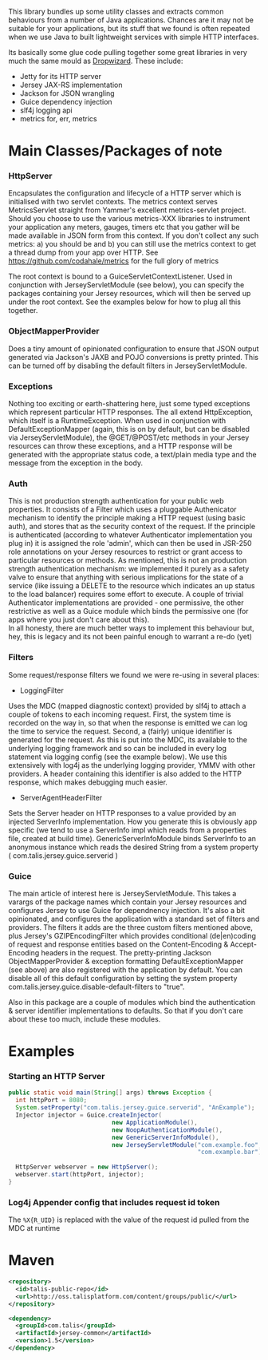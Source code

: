 This library bundles up some utility classes and extracts common behaviours
from a number of Java applications. Chances are it may not be suitable for
your applications, but its stuff that we found is often repeated when we
use Java to built lightweight services with simple HTTP interfaces.

Its basically some glue code pulling together some great libraries in 
very much the same mould as [Dropwizard](https://github.com/codahale/dropwizard). These include:

* Jetty for its HTTP server
* Jersey JAX-RS implementation  
* Jackson for JSON wrangling
* Guice dependency injection
* slf4j logging api
* metrics for, err, metrics

Main Classes/Packages of note
=============================

### HttpServer 

Encapsulates the configuration and lifecycle of a HTTP server which is
initialised with two servlet contexts. 
The metrics context serves MetricsServlet straight from Yammer's excellent
metrics-servlet project. Should you choose to use the various metrics-XXX 
libraries to instrument your application any meters, gauges, timers etc that 
you gather will be made available in JSON form from this context. If you
don't collect any such metrics: a) you should be and b) you can still use 
the metrics context to get a thread dump from your app over HTTP. 
See https://github.com/codahale/metrics for the full glory of metrics

The root context is bound to a GuiceServletContextListener. Used in conjunction 
with JerseyServletModule (see below), you can specify the packages containing
your Jersey resources, which will then be served up under the root context.
See the examples below for how to plug all this together.

### ObjectMapperProvider

Does a tiny amount of opinionated configuration to ensure that JSON output 
generated via Jackson's JAXB and POJO conversions is pretty printed. This can
be turned off by disabling the default filters in JerseyServletModule.

### Exceptions

Nothing too exciting or earth-shattering here, just some typed exceptions which
represent particular HTTP responses. The all extend HttpException, which itself
is a RuntimeException. When used in conjunction with DefaultExceptionMapper 
(again, this is on by default, but can be disabled via JerseyServletModule), 
the @GET/@POST/etc methods in your Jersey resources can throw these exceptions,
and a HTTP response will be generated with the appropriate status code, a 
text/plain media type and the message from the exception in the body.     
 
### Auth

This is not production strength authentication for your public web properties.
It consists of a Filter which uses a pluggable Authenicator mechanism to 
identify the principle making a HTTP request (using basic auth), and stores that
as the security context of the request. If the principle is authenticated 
(according to whatever Authenticator implementation you plug in) it is assigned
the role 'admin', which can then be used in JSR-250 role annotations on your 
Jersey resources to restrict or grant access to particular resources or methods. 
As mentioned, this is not an production strength authentication mechanism: we 
implemented it purely as a safety valve to ensure that anything with serious 
implications for the state of a service (like issuing a DELETE to the resource 
which indicates an up status to the load balancer) requires some effort to execute.
A couple of trivial Authenticator implementations are provided - one permissive, 
the other restrictive as well as a Guice module which binds the permissive one
(for apps where you just don't care about this).  
In all honesty, there are much better ways to implement this behaviour but, 
hey, this is legacy and its not been painful enough to warrant a re-do (yet)

### Filters

Some request/response filters we found we were re-using in several places:

* LoggingFilter 

Uses the MDC (mapped diagnostic context) provided by slf4j to attach
a couple of tokens to each incoming request. First, the system time is recorded on 
the way in, so that when the response is emitted we can log the time to service the
request. Second, a (fairly) unique identifier is generated for the request. As this 
is put into the MDC, its available to the underlying logging framework and so can be 
included in every log statement via logging config (see the example below).
We use this extensively with log4j as the underlying logging provider, YMMV with
other providers. A header containing this identifier is also added to the HTTP 
response, which makes debugging much easier.
   
* ServerAgentHeaderFilter
 
Sets the Server header on HTTP responses to a value provided by an injected 
ServerInfo implementation. How you generate this is obviously app specific (we tend
to use a ServerInfo impl which reads from a properties file, created at build time).
GenericServerInfoModule binds ServerInfo to an anonymous instance which reads the 
desired String from a system property ( com.talis.jersey.guice.serverid )
 
### Guice

The main article of interest here is JerseyServletModule. This takes a varargs of
the package names which contain your Jersey resources and configures Jersey to 
use Guice for dependnency injection. It's also a bit opinionated, and configures
the application with a standard set of filters and providers. The filters it adds
are the three custom filters mentioned above, plus Jersey's GZIPEncodingFilter which
provides conditional (de|en)coding of request and response entities based on the 
Content-Encoding & Accept-Encoding headers in the request. The pretty-printing
Jackson ObjectMapperProvider & exception formatting DefaultExceptionMapper (see above)
are also registered with the application by default. 
You can disable all of this default configuration by setting the system property
com.talis.jersey.guice.disable-default-filters to "true".
     
Also in this package are a couple of modules which bind the authentication & server
identifier implementations to defaults. So that if you don't care about these too
much, include these modules. 
     
Examples
========

### Starting an HTTP Server

```java
public static void main(String[] args) throws Exception {
  int httpPort = 8080;
  System.setProperty("com.talis.jersey.guice.serverid", "AnExample");
  Injector injector = Guice.createInjector(
                             new ApplicationModule(),                     // contains app specific bindings
                             new NoopAuthenticationModule(),              // we don't need no stinking authentication
                             new GenericServerInfoModule(),               // to set the Server response header 
                             new JerseyServletModule("com.example.foo",   // packages containing  
                                                     "com.example.bar")); // your JAX-RS resources
			 
  HttpServer webserver = new HttpServer();
  webserver.start(httpPort, injector);    
}
```

### Log4j Appender config that includes request id token

<appender name="stdout" class="org.apache.log4j.ConsoleAppender"> 
  <layout class="org.apache.log4j.PatternLayout"> 
    <param name="ConversionPattern" value="%d{ISO8601} -%5p %-25c{1} :%t: %X{R_UID}|%m%n"/>
  </layout>
</appender>

The ```%X{R_UID}``` is replaced with the value of the request id pulled from the MDC at runtime

Maven
=====

```xml
<repository>  
  <id>talis-public-repo</id>
  <url>http://oss.talisplatform.com/content/groups/public/</url>
</repository>

<dependency>
  <groupId>com.talis</groupId>
  <artifactId>jersey-common</artifactId>
  <version>1.5</version>
</dependency> 
```

